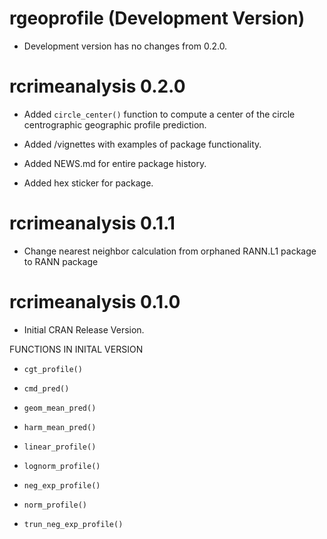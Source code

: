 # rgeoprofile (Development Version)

* Development version has no changes from 0.2.0.

# rcrimeanalysis 0.2.0

* Added `circle_center()` function to compute a center of the circle centrographic geographic profile prediction.

* Added /vignettes with examples of package functionality.

* Added NEWS.md for entire package history.

* Added hex sticker for package.

# rcrimeanalysis 0.1.1

* Change nearest neighbor calculation from orphaned RANN.L1 package to RANN package

# rcrimeanalysis 0.1.0

* Initial CRAN Release Version. 

FUNCTIONS IN INITAL VERSION

* `cgt_profile()`

* `cmd_pred()`

* `geom_mean_pred()`

* `harm_mean_pred()`

* `linear_profile()`

* `lognorm_profile()`

* `neg_exp_profile()`

* `norm_profile()`

* `trun_neg_exp_profile()`
